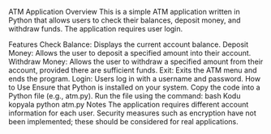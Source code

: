 ATM Application
Overview
This is a simple ATM application written in Python that allows users to check their balances, deposit money, and withdraw funds. The application requires user login.

Features
Check Balance: Displays the current account balance.
Deposit Money: Allows the user to deposit a specified amount into their account.
Withdraw Money: Allows the user to withdraw a specified amount from their account, provided there are sufficient funds.
Exit: Exits the ATM menu and ends the program.
Login: Users log in with a username and password.
How to Use
Ensure that Python is installed on your system.
Copy the code into a Python file (e.g., atm.py).
Run the file using the command:
bash
Kodu kopyala
python atm.py
Notes
The application requires different account information for each user.
Security measures such as encryption have not been implemented; these should be considered for real applications.
